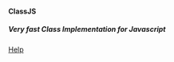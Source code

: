 <h4>ClassJS</h4>
<h5>Very fast Class Implementation for Javascript</h5>

<p>
	<a href='http://tenbits.github.com/CompoJS/#class'>Help</a>
</p>
